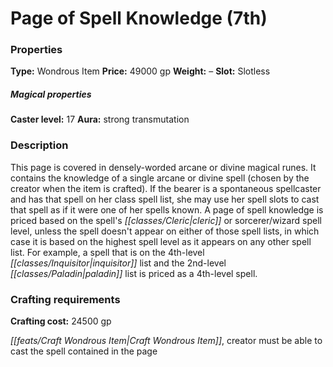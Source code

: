 ﻿---
Title: "Page of Spell Knowledge (7th)"
Type: "Wondrous Item"
Price: "49000 gp"
Weight: "–"
Slot: "Slotless"
Caster level: "17"
Aura: "strong transmutation"
Description: |
  "This page is covered in densely-worded arcane or divine magical runes. It contains the knowledge of a single arcane or divine spell (chosen by the creator when the item is crafted). If the bearer is a spontaneous spellcaster and has that spell on her class spell list, she may use her spell slots to cast that spell as if it were one of her spells known. A _page of spell knowledge_ is priced based on the spell's cleric or sorcerer/wizard spell level, unless the spell doesn't appear on either of those spell lists, in which case it is based on the highest spell level as it appears on any other spell list. For example, a spell that is on the 4th-level inquisitor list and the 2nd-level paladin list is priced as a 4th-level spell."
Crafting cost: "24500 gp"
Sources: "['Ultimate Equipment']"
---

# Page of Spell Knowledge (7th)

### Properties

**Type:** Wondrous Item **Price:** 49000 gp **Weight:** – **Slot:** Slotless

##### Magical properties

**Caster level:** 17 **Aura:** strong transmutation

### Description

This page is covered in densely-worded arcane or divine magical runes. It contains the knowledge of a single arcane or divine spell (chosen by the creator when the item is crafted). If the bearer is a spontaneous spellcaster and has that spell on her class spell list, she may use her spell slots to cast that spell as if it were one of her spells known. A page of spell knowledge is priced based on the spell's _[[classes/Cleric|cleric]]_ or sorcerer/wizard spell level, unless the spell doesn't appear on either of those spell lists, in which case it is based on the highest spell level as it appears on any other spell list. For example, a spell that is on the 4th-level _[[classes/Inquisitor|inquisitor]]_ list and the 2nd-level _[[classes/Paladin|paladin]]_ list is priced as a 4th-level spell.

### Crafting requirements

**Crafting cost:** 24500 gp

_[[feats/Craft Wondrous Item|Craft Wondrous Item]]_, creator must be able to cast the spell contained in the page

